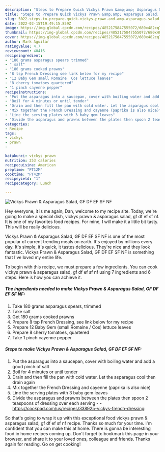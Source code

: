 ```yaml
---
description: "Steps to Prepare Quick Vickys Prawn &amp;amp; Asparagus Salad, GF DF EF SF NF"
title: "Steps to Prepare Quick Vickys Prawn &amp;amp; Asparagus Salad, GF DF EF SF NF"
slug: 5022-steps-to-prepare-quick-vickys-prawn-and-amp-asparagus-salad-gf-df-ef-sf-nf
date: 2022-02-15T19:49:15.859Z
image: https://img-global.cpcdn.com/recipes/4852175847555072/680x482cq70/vickys-prawn-asparagus-salad-gf-df-ef-sf-nf-recipe-main-photo.jpg
thumbnail: https://img-global.cpcdn.com/recipes/4852175847555072/680x482cq70/vickys-prawn-asparagus-salad-gf-df-ef-sf-nf-recipe-main-photo.jpg
cover: https://img-global.cpcdn.com/recipes/4852175847555072/680x482cq70/vickys-prawn-asparagus-salad-gf-df-ef-sf-nf-recipe-main-photo.jpg
author: Mark Aguilar
ratingvalue: 4.7
reviewcount: 40416
recipeingredient:
- "180 grams asparagus spears trimmed"
- " salt"
- "180 grams cooked prawns"
- "8 tsp French Dressing see link below for my recipe"
- "12 Baby Gem small Romaine  Cos lettuce leaves"
- "8 cherry tomatoes quartered"
- "1 pinch cayenne pepper"
recipeinstructions:
- "Put the asparagus into a saucepan, cover with boiling water and add a good pinch of salt"
- "Boil for 4 minutes or until tender"
- "Drain and then fill the pan with cold water. Let the asparagus cool then drain again"
- "Mix together the French Dressing and cayenne (paprika is also nice)"
- "Line the serving plates with 3 baby gem leaves"
- "Divide the asparagus and prawns between the plates then spoon 2 teaspoons of dressing over each serving  https://cookpad.com/us/recipes/338925-vickys-french-dressing"
categories:
- Recipe
tags:
- vickys
- prawn
- 

katakunci: vickys prawn  
nutrition: 253 calories
recipecuisine: American
preptime: "PT12M"
cooktime: "PT42M"
recipeyield: "1"
recipecategory: Lunch

---
```



![Vickys Prawn &amp; Asparagus Salad, GF DF EF SF NF](https://img-global.cpcdn.com/recipes/4852175847555072/680x482cq70/vickys-prawn-asparagus-salad-gf-df-ef-sf-nf-recipe-main-photo.jpg)

Hey everyone, it is me again, Dan, welcome to my recipe site. Today, we're going to make a special dish, vickys prawn &amp; asparagus salad, gf df ef sf nf. It is one of my favorites food recipes. For mine, I will make it a little bit tasty. This will be really delicious.

Vickys Prawn &amp; Asparagus Salad, GF DF EF SF NF is one of the most popular of current trending meals on earth. It's enjoyed by millions every day. It's simple, it's quick, it tastes delicious. They're nice and they look fantastic. Vickys Prawn &amp; Asparagus Salad, GF DF EF SF NF is something that I've loved my entire life.




To begin with this recipe, we must prepare a few ingredients. You can cook vickys prawn &amp; asparagus salad, gf df ef sf nf using 7 ingredients and 6 steps. Here is how you can achieve it.

<!--inarticleads1-->

##### The ingredients needed to make Vickys Prawn &amp; Asparagus Salad, GF DF EF SF NF:

1. Take 180 grams asparagus spears, trimmed
1. Take  salt
1. Get 180 grams cooked prawns
1. Prepare 8 tsp French Dressing, see link below for my recipe
1. Prepare 12 Baby Gem (small Romaine / Cos) lettuce leaves
1. Prepare 8 cherry tomatoes, quartered
1. Take 1 pinch cayenne pepper




<!--inarticleads2-->

##### Steps to make Vickys Prawn &amp; Asparagus Salad, GF DF EF SF NF:

1. Put the asparagus into a saucepan, cover with boiling water and add a good pinch of salt
1. Boil for 4 minutes or until tender
1. Drain and then fill the pan with cold water. Let the asparagus cool then drain again
1. Mix together the French Dressing and cayenne (paprika is also nice)
1. Line the serving plates with 3 baby gem leaves
1. Divide the asparagus and prawns between the plates then spoon 2 teaspoons of dressing over each serving -  - https://cookpad.com/us/recipes/338925-vickys-french-dressing




So that's going to wrap it up with this exceptional food vickys prawn &amp; asparagus salad, gf df ef sf nf recipe. Thanks so much for your time. I'm confident that you can make this at home. There is gonna be interesting food in home recipes coming up. Don't forget to bookmark this page in your browser, and share it to your loved ones, colleague and friends. Thanks again for reading. Go on get cooking!
